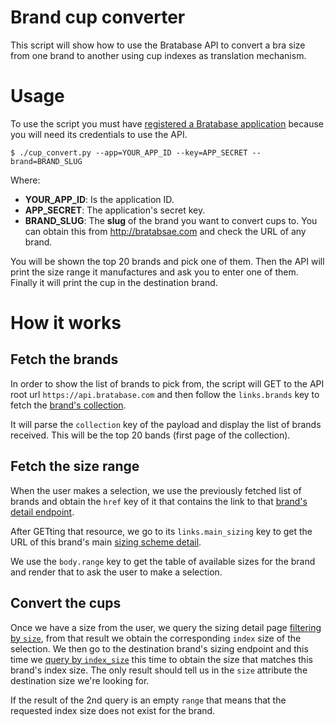 Brand cup converter
===================

This script will show how to use the Bratabase API to convert a bra size from one brand to another using cup indexes as translation mechanism.

Usage
=====

To use the script you must have [registered a Bratabase application](http://developers.bratabase.com/register-app/) because you will need its credentials to use the API.


    $ ./cup_convert.py --app=YOUR_APP_ID --key=APP_SECRET --brand=BRAND_SLUG

Where:

* **YOUR_APP_ID**: Is the application ID.
* **APP_SECRET**: The application's secret key.
* **BRAND_SLUG**: The __slug__ of the brand you want to convert cups to. You can obtain this from http://bratabsae.com and check the URL of any brand.


You will be shown the top 20 brands and pick one of them.
Then the API will print the size range it manufactures and ask you to enter one of them.
Finally it will print the cup in the destination brand.

How it works
============

## Fetch the brands

In order to show the list of brands to pick from, the script will GET to the API root url `https://api.bratabase.com` and then follow the `links.brands` key to fetch the [brand's collection](http://developers.bratabase.com/brands-endpoint/).

It will parse the `collection` key of the payload and display the list of brands received. This will be the top 20 bands (first page of the collection).

## Fetch the size range

When the user makes a selection, we use the previously fetched list of brands and obtain the `href` key of it that contains the link to that [brand's detail endpoint](http://developers.bratabase.com/brand-detail/).

After GETting that resource, we go to its `links.main_sizing` key to get the URL of this brand's main [sizing scheme detail](http://developers.bratabase.com/brand-sizing-detail/).

We use the `body.range` key to get the table of available sizes for the brand and render that to ask the user to make a selection.

## Convert the cups

Once we have a size from the user, we query the sizing detail page [filtering by `size`](http://developers.bratabase.com/brand-sizing-detail/#By-size), from that result we obtain the corresponding `index` size of the selection.
We then go to the destination brand's sizing endpoint and this time we [query by `index_size`](http://developers.bratabase.com/brand-sizing-detail/#By-index_size) this time to obtain the size that matches this brand's index size. The only result should tell us in the `size` attribute the destination size we're looking for.

If the result of the 2nd query is an empty `range` that means that the requested index size does not exist for the brand.
